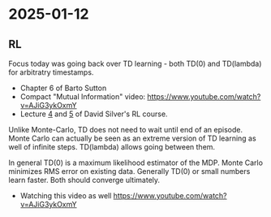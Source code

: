 # 2025-01-12

## RL

Focus today was going back over TD learning - both TD(0) and TD(lambda) for arbitratry timestamps.

* Chapter 6 of Barto Sutton
* Compact "Mutual Information" video: https://www.youtube.com/watch?v=AJiG3ykOxmY
* Lecture [4](https://www.youtube.com/watch?v=PnHCvfgC_ZA) and [5](https://www.youtube.com/watch?v=0g4j2k_Ggc4) of David Silver's RL course.

Unlike Monte-Carlo, TD does not need to wait until end of an episode. Monte Carlo can actually be seen as an extreme version of TD learning as well of infinite steps. TD(lambda) allows going between them.

In general TD(0) is a maximum likelihood estimator of the MDP. Monte Carlo minimizes RMS error on existing data. Generally TD(0) or small numbers learn faster. Both should converge ultimately.

* Watching this video as well https://www.youtube.com/watch?v=AJiG3ykOxmY